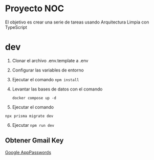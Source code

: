 # Proyecto NOC

El objetivo es crear una serie de tareas usando Arquitectura Limpia con TypeScript

# dev
1. Clonar el archivo .env.template a .env
2. Configurar las variables de entorno
3. Ejecutar el comando ```npm install```
4. Levantar las bases de datos con el comando
   ```
   docker compose up -d
   ```

5. Ejecutar el comando

  ```
  npx prisma migrate dev
  ```
6. Ejecutar ```npm run dev```


## Obtener Gmail Key
[Google AppPasswords](https://myaccount.google.com/u/0/apppasswords)